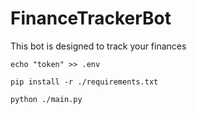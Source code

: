 # FinanceTrackerBot

This bot is designed to track your finances

```ssh
echo "token" >> .env
```

```ssh
pip install -r ./requirements.txt
```

```ssh
python ./main.py
```
